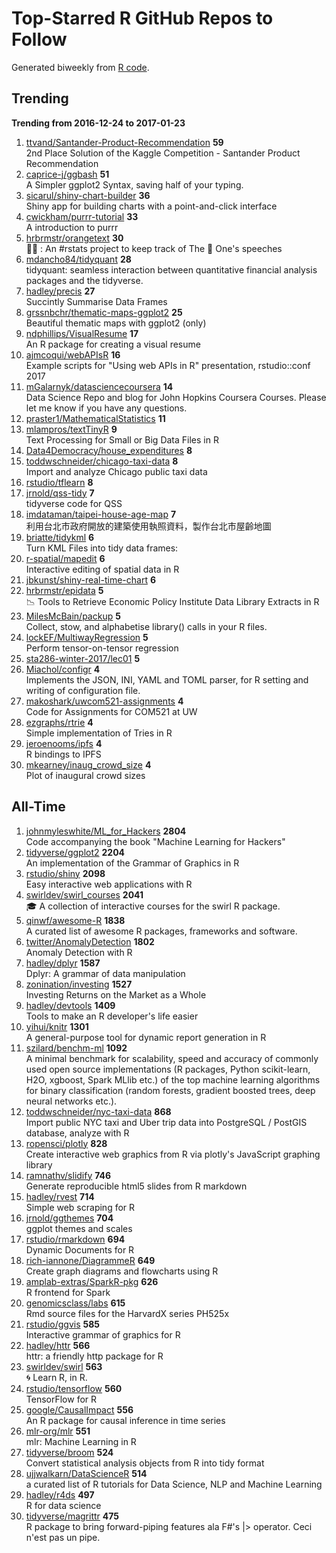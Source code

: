 # Top-Starred R GitHub Repos to Follow

Generated biweekly from [R code](https://github.com/qinwf/awesome-R/blob/master/trending_repo.R).

## Trending

**Trending from 2016-12-24 to 2017-01-23**

1. [ttvand/Santander-Product-Recommendation](https://github.com/ttvand/Santander-Product-Recommendation) **59**<br/>2nd Place Solution of the Kaggle Competition - Santander Product Recommendation
1. [caprice-j/ggbash](https://github.com/caprice-j/ggbash) **51**<br/>A Simpler ggplot2 Syntax, saving half of your typing.
1. [sicarul/shiny-chart-builder](https://github.com/sicarul/shiny-chart-builder) **36**<br/>Shiny app for building charts with a point-and-click interface
1. [cwickham/purrr-tutorial](https://github.com/cwickham/purrr-tutorial) **33**<br/>A introduction to purrr
1. [hrbrmstr/orangetext](https://github.com/hrbrmstr/orangetext) **30**<br/>🍊📄 : An #rstats project to keep track of The 🍊 One's speeches 
1. [mdancho84/tidyquant](https://github.com/mdancho84/tidyquant) **28**<br/>tidyquant: seamless interaction between quantitative financial analysis packages and the tidyverse.
1. [hadley/precis](https://github.com/hadley/precis) **27**<br/>Succintly Summarise Data Frames
1. [grssnbchr/thematic-maps-ggplot2](https://github.com/grssnbchr/thematic-maps-ggplot2) **25**<br/>Beautiful thematic maps with ggplot2 (only)
1. [ndphillips/VisualResume](https://github.com/ndphillips/VisualResume) **17**<br/>An R package for creating a visual resume
1. [ajmcoqui/webAPIsR](https://github.com/ajmcoqui/webAPIsR) **16**<br/>Example scripts for "Using web APIs in R" presentation, rstudio::conf 2017
1. [mGalarnyk/datasciencecoursera](https://github.com/mGalarnyk/datasciencecoursera) **14**<br/>Data Science Repo and blog for John Hopkins Coursera Courses. Please let me know if you have any questions.
1. [praster1/MathematicalStatistics](https://github.com/praster1/MathematicalStatistics) **11**<br/>
1. [mlampros/textTinyR](https://github.com/mlampros/textTinyR) **9**<br/>Text Processing for Small or Big Data Files in R
1. [Data4Democracy/house_expenditures](https://github.com/Data4Democracy/house_expenditures) **8**<br/>
1. [toddwschneider/chicago-taxi-data](https://github.com/toddwschneider/chicago-taxi-data) **8**<br/>Import and analyze Chicago public taxi data
1. [rstudio/tflearn](https://github.com/rstudio/tflearn) **8**<br/>
1. [jrnold/qss-tidy](https://github.com/jrnold/qss-tidy) **7**<br/>tidyverse code for QSS
1. [imdataman/taipei-house-age-map](https://github.com/imdataman/taipei-house-age-map) **7**<br/>利用台北市政府開放的建築使用執照資料，製作台北市屋齡地圖
1. [briatte/tidykml](https://github.com/briatte/tidykml) **6**<br/>Turn KML Files into tidy data frames:
1. [r-spatial/mapedit](https://github.com/r-spatial/mapedit) **6**<br/>Interactive editing of spatial data in R
1. [jbkunst/shiny-real-time-chart](https://github.com/jbkunst/shiny-real-time-chart) **6**<br/>
1. [hrbrmstr/epidata](https://github.com/hrbrmstr/epidata) **5**<br/>:chart_with_downwards_trend: Tools to Retrieve Economic Policy Institute Data Library Extracts in R
1. [MilesMcBain/packup](https://github.com/MilesMcBain/packup) **5**<br/>Collect, stow, and alphabetise library() calls in your R files.
1. [lockEF/MultiwayRegression](https://github.com/lockEF/MultiwayRegression) **5**<br/>Perform tensor-on-tensor regression
1. [sta286-winter-2017/lec01](https://github.com/sta286-winter-2017/lec01) **5**<br/>
1. [Miachol/configr](https://github.com/Miachol/configr) **4**<br/>Implements the JSON, INI, YAML and TOML parser,  for R setting and writing of configuration file.
1. [makoshark/uwcom521-assignments](https://github.com/makoshark/uwcom521-assignments) **4**<br/>Code for Assignments for COM521 at UW
1. [ezgraphs/rtrie](https://github.com/ezgraphs/rtrie) **4**<br/>Simple implementation of Tries in R
1. [jeroenooms/ipfs](https://github.com/jeroenooms/ipfs) **4**<br/>R bindings to IPFS 
1. [mkearney/inaug_crowd_size](https://github.com/mkearney/inaug_crowd_size) **4**<br/>Plot of inaugural crowd sizes


## All-Time

1. [johnmyleswhite/ML_for_Hackers](https://github.com/johnmyleswhite/ML_for_Hackers) **2804**<br/>Code accompanying the book "Machine Learning for Hackers"
1. [tidyverse/ggplot2](https://github.com/tidyverse/ggplot2) **2204**<br/>An implementation of the Grammar of Graphics in R
1. [rstudio/shiny](https://github.com/rstudio/shiny) **2098**<br/>Easy interactive web applications with R
1. [swirldev/swirl_courses](https://github.com/swirldev/swirl_courses) **2041**<br/>:mortar_board: A collection of interactive courses for the swirl R package.
1. [qinwf/awesome-R](https://github.com/qinwf/awesome-R) **1838**<br/>A curated list of awesome R packages, frameworks and software.
1. [twitter/AnomalyDetection](https://github.com/twitter/AnomalyDetection) **1802**<br/>Anomaly Detection with R
1. [hadley/dplyr](https://github.com/hadley/dplyr) **1587**<br/>Dplyr: A grammar of data manipulation
1. [zonination/investing](https://github.com/zonination/investing) **1527**<br/>Investing Returns on the Market as a Whole
1. [hadley/devtools](https://github.com/hadley/devtools) **1409**<br/>Tools to make an R developer's life easier
1. [yihui/knitr](https://github.com/yihui/knitr) **1301**<br/>A general-purpose tool for dynamic report generation in R
1. [szilard/benchm-ml](https://github.com/szilard/benchm-ml) **1092**<br/>A minimal benchmark for scalability, speed and accuracy of commonly used open source implementations (R packages, Python scikit-learn, H2O, xgboost, Spark MLlib etc.) of the top machine learning algorithms for binary classification (random forests, gradient boosted trees, deep neural networks etc.).
1. [toddwschneider/nyc-taxi-data](https://github.com/toddwschneider/nyc-taxi-data) **868**<br/>Import public NYC taxi and Uber trip data into PostgreSQL / PostGIS database, analyze with R
1. [ropensci/plotly](https://github.com/ropensci/plotly) **828**<br/>Create interactive web graphics from R via plotly's JavaScript graphing library
1. [ramnathv/slidify](https://github.com/ramnathv/slidify) **746**<br/>Generate reproducible html5 slides from R markdown
1. [hadley/rvest](https://github.com/hadley/rvest) **714**<br/>Simple web scraping for R
1. [jrnold/ggthemes](https://github.com/jrnold/ggthemes) **704**<br/>ggplot themes and scales
1. [rstudio/rmarkdown](https://github.com/rstudio/rmarkdown) **694**<br/>Dynamic Documents for R
1. [rich-iannone/DiagrammeR](https://github.com/rich-iannone/DiagrammeR) **649**<br/>Create graph diagrams and flowcharts using R
1. [amplab-extras/SparkR-pkg](https://github.com/amplab-extras/SparkR-pkg) **626**<br/>R frontend for Spark
1. [genomicsclass/labs](https://github.com/genomicsclass/labs) **615**<br/>Rmd source files for the HarvardX series PH525x
1. [rstudio/ggvis](https://github.com/rstudio/ggvis) **585**<br/>Interactive grammar of graphics for R
1. [hadley/httr](https://github.com/hadley/httr) **566**<br/>httr: a friendly http package for R
1. [swirldev/swirl](https://github.com/swirldev/swirl) **563**<br/>:cyclone: Learn R, in R.
1. [rstudio/tensorflow](https://github.com/rstudio/tensorflow) **560**<br/>TensorFlow for R
1. [google/CausalImpact](https://github.com/google/CausalImpact) **556**<br/>An R package for causal inference in time series
1. [mlr-org/mlr](https://github.com/mlr-org/mlr) **551**<br/>mlr: Machine Learning in R 
1. [tidyverse/broom](https://github.com/tidyverse/broom) **524**<br/>Convert statistical analysis objects from R into tidy format
1. [ujjwalkarn/DataScienceR](https://github.com/ujjwalkarn/DataScienceR) **514**<br/>a curated list of R tutorials for Data Science, NLP and Machine Learning 
1. [hadley/r4ds](https://github.com/hadley/r4ds) **497**<br/>R for data science
1. [tidyverse/magrittr](https://github.com/tidyverse/magrittr) **475**<br/>R package to bring forward-piping features ala F#'s |> operator. Ceci n'est pas un pipe.


